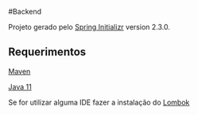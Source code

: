 #Backend

Projeto gerado pelo [Spring Initializr](https://start.spring.io/) version 2.3.0.

## Requerimentos

[Maven](https://maven.apache.org/install.html)

[Java 11](https://jdk.java.net/archive/)

Se for utilizar alguma IDE fazer a instalação do [Lombok](https://projectlombok.org/)
